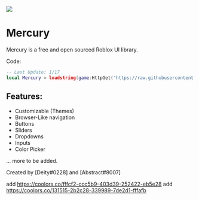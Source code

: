 

<p align="left">
  <img src="https://cdn.discordapp.com/attachments/929706675022233640/932699962767200327/icons8-moon-15.png"/>
</p>

# Mercury

Mercury is a free and open sourced Roblox UI library.

Code:
```lua
-- Last Update: 1/17
local Mercury = loadstring(game:HttpGet("https://raw.githubusercontent.com/deeeity/mercury-lib/master/src.lua"))()
```

## Features:
- Customizable (Themes)
- Browser-Like navigation
- Buttons
- Sliders
- Dropdowns
- Inputs
- Color Picker

... more to be added.

Created by [Deity#0228] and [Abstract#8007]

add https://coolors.co/fffcf2-ccc5b9-403d39-252422-eb5e28
add https://coolors.co/131515-2b2c28-339989-7de2d1-fffafb
